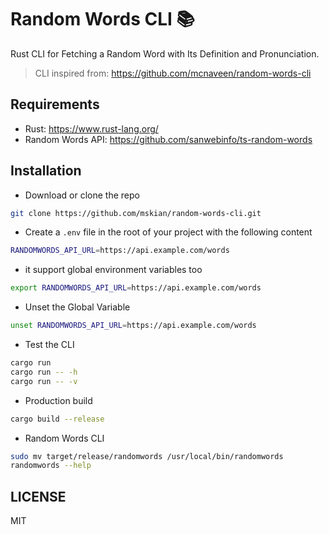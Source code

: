 # Random Words CLI 📚️

Rust CLI for Fetching a Random Word with Its Definition and Pronunciation.  

> CLI inspired from: <https://github.com/mcnaveen/random-words-cli>  

## Requirements

- Rust: <https://www.rust-lang.org/>
- Random Words API: <https://github.com/sanwebinfo/ts-random-words>  

## Installation

- Download or clone the repo

```sh
git clone https://github.com/mskian/random-words-cli.git
```

- Create a `.env` file in the root of your project with the following content

```sh
RANDOMWORDS_API_URL=https://api.example.com/words
```

- it support global environment variables too

```sh
export RANDOMWORDS_API_URL=https://api.example.com/words
```

- Unset the Global Variable

```sh
unset RANDOMWORDS_API_URL=https://api.example.com/words
```

- Test the CLI

```sh
cargo run
cargo run -- -h
cargo run -- -v
```

- Production build

```sh
cargo build --release
```

- Random Words CLI

```sh
sudo mv target/release/randomwords /usr/local/bin/randomwords
randomwords --help
```

## LICENSE

MIT
